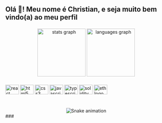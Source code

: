 <h2 align="left">Olá 👋! Meu nome é Christian, e seja muito bem vindo(a) ao meu perfil</h2>

###

<div align="center">
  <img src="https://github-readme-stats.vercel.app/api?hide_title=false&hide_rank=false&show_icons=true&include_all_commits=true&count_private=true&disable_animations=false&theme=radical&locale=en&hide_border=false&username=Christian-Johm" height="150" alt="stats graph"  />
  <img src="https://github-readme-stats.vercel.app/api/top-langs?locale=en&hide_title=false&layout=compact&card_width=320&langs_count=5&theme=dracula&hide_border=false&username=Christian-Johm" height="150" alt="languages graph"  />
</div>

###


###

<div align="left">
  <img src="https://cdn.jsdelivr.net/gh/devicons/devicon/icons/react/react-original.svg" height="30" width="42" alt="react logo"  />
  <img src="https://cdn.jsdelivr.net/gh/devicons/devicon/icons/html5/html5-original.svg" height="30" width="42" alt="html5 logo"  />
  <img src="https://cdn.jsdelivr.net/gh/devicons/devicon/icons/css3/css3-original.svg" height="30" width="42" alt="css3 logo"  />
  <img src="https://cdn.jsdelivr.net/gh/devicons/devicon/icons/javascript/javascript-original.svg" height="30" width="42" alt="javascript logo"  />
  <img src="https://cdn.jsdelivr.net/gh/devicons/devicon/icons/typescript/typescript-original.svg" height="30" width="42" alt="typescript logo"  />
  <img src="https://cdn.cdnlogo.com/logos/s/73/solidity.svg" height="30" width="42" alt="solidity logo" />
  <img src="https://i.postimg.cc/KvyBBjX3/pngaaa-com-795572.png" height="30" width="42" alt="eth logo" />
</div>

###

<div align="left">
</div>

###

<br clear="both">
<div align="center">
  <img src="https://compile.blog/wp-content/uploads/2021/11/Web3-Icon-5.png" alt="Snake animation" />
</div>
###
